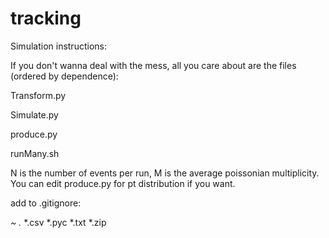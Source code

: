 # tracking

Simulation instructions:

If you don't wanna deal with the mess, all you care about are the files (ordered by dependence):

Transform.py

Simulate.py

produce.py

runMany.sh

N is the number of events per run, M is the average poissonian multiplicity. You can edit produce.py for pt distribution if you want.



add to .gitignore:


*~
.*
*.csv
*.pyc
*.txt
*.zip



